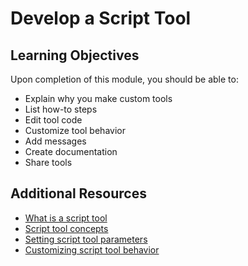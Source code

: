 # Develop a Script Tool

## Learning Objectives

Upon completion of this module, you should be able to:

- Explain why you make custom tools
- List how-to steps
- Edit tool code
- Customize tool behavior
- Add messages
- Create documentation
- Share tools

## Additional Resources

- [What is a script tool](https://pro.arcgis.com/en/pro-app/latest/arcpy/geoprocessing_and_python/a-quick-tour-of-creating-script-tools.htm)
- [Script tool concepts](https://pro.arcgis.com/en/pro-app/latest/help/analysis/geoprocessing/basics/create-a-python-script-tool.htm)
- [Setting script tool parameters](https://pro.arcgis.com/en/pro-app/latest/arcpy/geoprocessing_and_python/setting-script-tool-parameters.htm)
- [Customizing script tool behavior](https://pro.arcgis.com/en/pro-app/latest/arcpy/geoprocessing_and_python/customizing-script-tool-behavior.htm)
